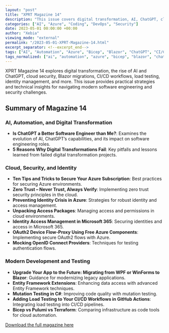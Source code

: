 ```yaml
---
layout: "post"
title: "XPRT Magazine 14"
description: "This issue covers digital transformation, AI, ChatGPT, cloud security, Blazor, CI/CD, and more."
categories: ["AI", "Azure", "Coding", "DevOps", "Security"]
date: 2023-05-01 00:00:00 +00:00
author: "Xebia"
viewing_mode: "external"
permalink: "/2023-05-01-XPRT-Magazine-14.html"
excerpt_separator: <!--excerpt_end-->
tags: ["AI", "Automation", "Azure", "Bicep", "Blazor", "ChatGPT", "CI/CD", "Cloud Security", "Coding", "Community", "DevOps", "Digital Transformation", "EF", "Identity", "Load Testing", "Magazines", "Mutation Testing", "OAuth2", "Pulumi", "Security", "Terraform", "Zero Trust"]
tags_normalized: ["ai", "automation", "azure", "bicep", "blazor", "chatgpt", "cislashcd", "cloud security", "coding", "community", "devops", "digital transformation", "ef", "identity", "load testing", "magazines", "mutation testing", "oauth2", "pulumi", "security", "terraform", "zero trust"]
---
```


XPRT Magazine 14 explores digital transformation, the rise of AI and ChatGPT, cloud security, Blazor migrations, CI/CD workflows, load testing, identity management, and more. This issue provides practical strategies and technical insights for navigating modern software engineering and security challenges.
<!--excerpt_end-->

## Summary of Magazine 14

### AI, Automation, and Digital Transformation

- **Is ChatGPT a Better Software Engineer than Me?**: Examines the evolution of AI, ChatGPT’s capabilities, and its impact on software engineering roles.
- **5 Reasons Why Digital Transformations Fail**: Key pitfalls and lessons learned from failed digital transformation projects.

### Cloud, Security, and Identity

- **Ten Tips and Tricks to Secure Your Azure Subscription**: Best practices for securing Azure environments.
- **Zero Trust – Never Trust, Always Verify**: Implementing zero trust security principles in the cloud.
- **Preventing Identity Crisis in Azure**: Strategies for robust identity and access management.
- **Unpacking Access Packages**: Managing access and permissions in cloud environments.
- **Identity Access Management in Microsoft 365**: Securing identities and access in Microsoft 365.
- **OAuth2 Device Flow-Proxy Using Free Azure Components**: Implementing secure OAuth2 flows with Azure.
- **Mocking OpenID Connect Providers**: Techniques for testing authentication flows.

### Modern Development and Testing

- **Upgrade Your App to the Future: Migrating from WPF or WinForms to Blazor**: Guidance for modernizing legacy applications.
- **Entity Framework Extensions**: Enhancing data access with advanced Entity Framework techniques.
- **Mutation Testing in C#**: Improving code quality with mutation testing.
- **Adding Load Testing to Your CI/CD Workflows in GitHub Actions**: Integrating load testing into CI/CD pipelines.
- **Bicep vs Pulumi vs Terraform**: Comparing infrastructure as code tools for cloud automation.

[Download the full magazine here](https://xebia.com/media/2025/05/Xebia_Xpirit_XPRT_magazine_Final.pdf)
